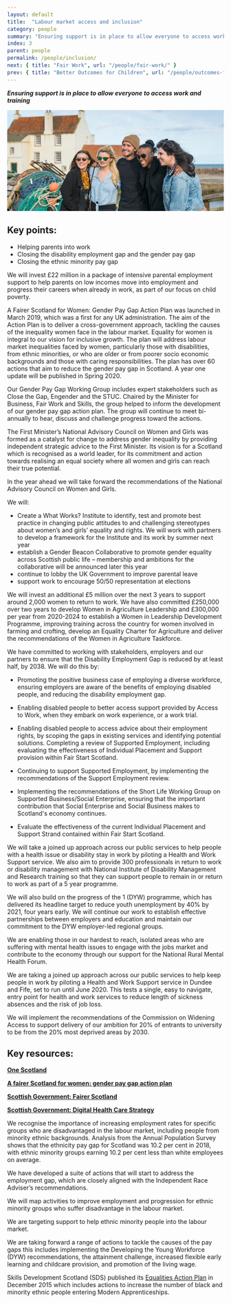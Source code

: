 ```yaml
---
layout: default
title:  "Labour market access and inclusion"
category: people
summary: "Ensuring support is in place to allow everyone to access work and training"
index: 3
parent: people
permalink: /people/inclusion/
next: { title: "Fair Work", url: "/people/fair-work/" }
prev: { title: "Better Outcomes for Children", url: "/people/outcomes-for-children" }
---
```

***Ensuring support is in place to allow everyone to access work and training***

![A photograph of young people grouped for a photograph at an East Neuk fishing village in Fife](/assets/images/pageimages/People.38.jpg)  

## Key points:

* Helping parents into work
* Closing the disability employment gap and the gender pay gap
* Closing the ethnic minority pay gap

We will invest £22 million in a package of intensive parental employment support to help parents on low incomes move into employment and progress their careers when already in work, as part of our focus on child poverty.  

A Fairer Scotland for Women: Gender Pay Gap Action Plan was launched in March 2019, which was a first for any UK administration. The aim of the Action Plan is to deliver a cross-government approach, tackling the causes of the inequality women face in the labour market. Equality for women is integral to our vision for inclusive growth. The plan will address labour market inequalities faced by women, particularly those with disabilities, from ethnic minorities, or who are older or from poorer socio economic backgrounds and those with caring responsibilities. The plan has over 60 actions that aim to reduce the gender pay gap in Scotland. A year one update will be published in Spring 2020.  

Our Gender Pay Gap Working Group includes expert stakeholders such as Close the Gap, Engender and the STUC. Chaired by the Minister for Business, Fair Work and Skills, the group helped to inform the development of our gender pay gap action plan. The group will continue to meet bi-annually to hear, discuss and challenge progress toward the actions.

The First Minister’s National Advisory Council on Women and Girls was formed as a catalyst for change to address gender inequality by providing independent strategic advice to the First Minister. Its vision is for a Scotland which is recognised as a world leader, for its commitment and action towards realising an equal society where all women and girls can reach their true potential.

In the year ahead we will take forward the recommendations of the National Advisory Council on Women and Girls.  

We will:

* Create a What Works? Institute to identify, test and promote best practice in changing public attitudes to and challenging stereotypes about women’s and girls’ equality and rights. We will work with partners to develop a framework for the Institute and its work by summer next year
* establish a Gender Beacon Collaborative to promote gender equality across Scottish public life – membership and ambitions for the collaborative will be announced later this year
* continue to lobby the UK Government to improve parental leave
* support work to encourage 50/50 representation at elections

We will invest an additional £5 million over the next 3 years to support around 2,000 women to return to work.  We have also committed £250,000 over two years to develop Women in Agriculture Leadership and  £300,000 per year from 2020-2024 to establish a Women in Leadership Development Programme, improving training across the country for women involved in farming and crofting, develop an Equality  Charter for Agriculture and deliver the recommendations of the Women in Agriculture Taskforce.  

We have committed to working with stakeholders, employers and our partners to ensure that the Disability Employment Gap is reduced by at least half, by 2038.  We will do this by:  

* Promoting the positive business case of employing a diverse workforce, ensuring employers are aware of the benefits of employing disabled people, and reducing the disability employment gap. 

* Enabling disabled people to better access support provided by Access to Work, when they embark on work experience, or a work trial.

* Enabling disabled people to access advice about their employment rights, by scoping the gaps in existing services and identifying potential solutions.  Completing a review of Supported Employment, including evaluating the effectiveness of Individual Placement and Support provision within Fair Start Scotland.

* Continuing to support Supported Employment, by implementing the recommendations of the Support Employment review.

* Implementing the recommendations of the Short Life Working Group on Supported Business/Social Enterprise, ensuring that the important contribution that Social Enterprise and Social Business makes to Scotland's economy continues.

* Evaluate the effectiveness of the current Individual Placement and Support Strand contained within Fair Start Scotland.  

We will take a joined up approach across our public services to help people with a health issue or disability stay in work by piloting a Health and Work Support service. We also aim to provide 300 professionals in return to work or disability management with National Institute of Disability Management and Research training so that they can support people to remain in or return to work as part of a 5 year programme.  

We will also build on the progress of the 1 (DYW) programme, which has delivered its headline target to reduce youth unemployment by 40% by 2021, four years early. We will continue our work to establish effective partnerships between employers and education and maintain our commitment to the DYW employer-led regional groups.  

We are enabling those in our hardest to reach, isolated areas who are suffering with mental health issues to engage with the jobs market and contribute to the economy through our support for the National Rural Mental Health Forum.  

We are taking a joined up approach across our public services to help keep people in work by piloting a Health and Work Support service in Dundee and Fife, set to run until June 2020. This tests a single, easy to navigate, entry point for health and work services to reduce length of sickness absences and the risk of job loss.  

We will implement the recommendations of the Commission on Widening Access to support delivery of our ambition for 20% of entrants to university to be from the 20% most deprived areas by 2030.  

## Key resources:

**[One Scotland](https://onescotland.org/equality-themes/advisory-council-women-girls/)**  

**[A fairer Scotland for women: gender pay gap action plan](https://www.gov.scot/publications/fairer-scotland-women-gender-pay-gap-action-plan/)**

**[Scottish Government: Fairer Scotland](https://beta.gov.scot/publications/fairer-scotland-action)**  

**[Scottish Government: Digital Health Care Strategy](https://beta.gov.scot/publications/scotlands-digital-health-care-strategy-enabling-connecting-empowering/)**  

We recognise the importance of increasing employment rates for specific groups who are disadvantaged in the labour market, including people from minority ethnic backgrounds. Analysis from the Annual Population Survey shows that the ethnicity pay gap for Scotland was 10.2 per cent in 2018, with ethnic minority groups earning 10.2 per cent less than white employees on average.  

We have developed a suite of actions that will start to address the employment gap, which are closely aligned with the Independent Race Adviser’s recommendations.

We will map activities to improve employment and progression for ethnic minority groups who suffer disadvantage in the labour market.  

We are targeting support to help ethnic minority people into the labour market.  

We are taking forward a range of actions to tackle the causes of the pay gaps this includes implementing the Developing the Young Workforce (DYW) recommendations, the attainment challenge, increased flexible early learning and childcare provision, and promotion of the living wage.

Skills Development Scotland (SDS) published its [Equalities Action Plan](https://www.skillsdevelopmentscotland.co.uk/media/40691/2869_sds_equalities_action_plan_digital_v7.pdf) in December 2015 which includes actions to increase the number of black and minority ethnic people entering Modern Apprenticeships.  
